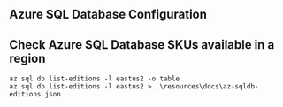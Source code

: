 Azure SQL Database Configuration
--------------------------------

## Check Azure SQL Database SKUs available in a region

```
az sql db list-editions -l eastus2 -o table
az sql db list-editions -l eastus2 > .\resources\docs\az-sqldb-editions.json
```